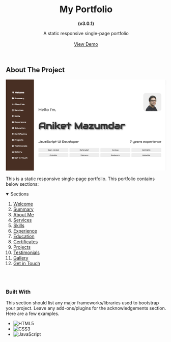 <!-- HEADING -->
<div align="center">
<h1 align="center">My Portfolio</h1>
  <p align="center"><strong>(v3.0.1)</strong></p>
  <p align="center">
    A static responsive single-page portfolio
    <br />
    <br />
    <a href="https://aniketmazumdar.vercel.app">View Demo</a>
  </p>
</div>
<br/>



<!-- ABOUT THE PROJECT -->
## About The Project

[![Screenshot][screenshot]](https://aniketmazumdar.vercel.app)

This is a static responsive single-page portfolio. This portfolio contains below sections:

<!-- TABLE OF CONTENTS -->
<details open>
  <summary>Sections</summary>
  <ol>
    <li>
      <a href="https://aniketmazumdar.vercel.app">Welcome</a>
    </li>
    <li>
      <a href="https://aniketmazumdar.vercel.app/#summary">Summary</a>
    </li>
    <li>
      <a href="https://aniketmazumdar.vercel.app/#about-me">About Me</a>
    </li>
    <li>
      <a href="https://aniketmazumdar.vercel.app/#services">Services</a>
    </li>
    <li>
      <a href="https://aniketmazumdar.vercel.app/#skills">Skills</a>
    </li>
    <li>
      <a href="https://aniketmazumdar.vercel.app/#experience">Experience</a>
    </li>
    <li>
      <a href="https://aniketmazumdar.vercel.app/#education">Education</a>
    </li>
    <li>
      <a href="https://aniketmazumdar.vercel.app/#certificates">Certificates</a>
    </li>
    <li>
      <a href="https://aniketmazumdar.vercel.app/#projects">Projects</a>
    </li>
    <li>
      <a href="https://aniketmazumdar.vercel.app/#testimonials">Testimonials</a>
    </li>
    <li>
      <a href="https://aniketmazumdar.vercel.app/#gallery">Gallery</a>
    </li>
    <li>
      <a href="https://aniketmazumdar.vercel.app/#get-in-touch">Get in Touch</a>
    </li>
  </ol>
</details>
<br/><br/>



<!-- Built With -->
### Built With

This section should list any major frameworks/libraries used to bootstrap your project. Leave any add-ons/plugins for the acknowledgements section. Here are a few examples.

* ![HTML5][HTML5]
* ![CSS3][CSS3]
* ![JavaScript][JavaScript]


<!-- MARKDOWN LINKS & IMAGES -->
[HTML5]: https://img.shields.io/badge/html5-white?style=for-the-badge&logo=html5&logoColor=default
[CSS3]: https://img.shields.io/badge/css3-white?style=for-the-badge&logo=css3&logoColor=default
[JavaScript]: https://img.shields.io/badge/JavaScript-white?style=for-the-badge&logo=JavaScript&logoColor=default
[screenshot]: /assets/img/screenshots/screenshot.png?raw=true
